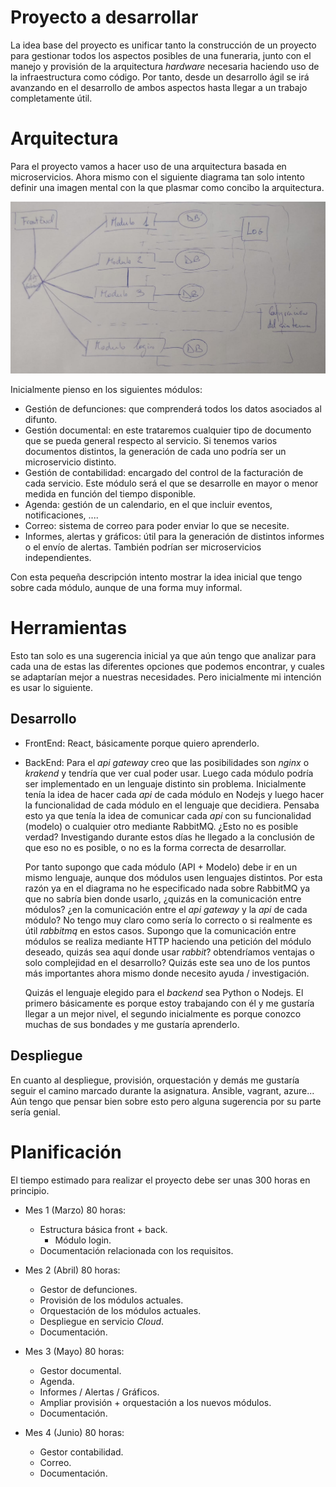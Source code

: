 # Proyecto a desarrollar

La idea base del proyecto es unificar tanto la construcción de un proyecto para gestionar todos los aspectos posibles de una funeraria, junto con el manejo y provisión de la arquitectura *hardware* necesaria haciendo uso de la infraestructura como código. Por tanto, desde un desarrollo ágil se irá avanzando en el desarrollo de ambos aspectos hasta llegar a un trabajo completamente útil.

# Arquitectura

Para el proyecto vamos a hacer uso de una arquitectura basada en microservicios. Ahora mismo con el siguiente diagrama tan solo intento definir una imagen mental con la que plasmar como concibo la arquitectura.

![arquitectura](../imagenes/borrador/borrador_arquitectura.png)

Inicialmente pienso en los siguientes módulos: 
- Gestión de defunciones: que comprenderá todos los datos asociados al difunto. 
- Gestión documental: en este trataremos cualquier tipo de documento que se pueda general respecto al servicio. Si tenemos varios documentos distintos, la generación de cada uno podría ser un microservicio distinto.
- Gestión de contabilidad: encargado del control de la facturación de cada servicio. Este módulo será el que se desarrolle en mayor o menor medida en función del tiempo disponible.
- Agenda: gestión de un calendario, en el que incluir eventos, notificaciones, ....
- Correo: sistema de correo para poder enviar lo que se necesite.
- Informes, alertas y gráficos: útil para la generación de distintos informes o el envío de alertas. También podrían ser microservicios independientes.

Con esta pequeña descripción intento mostrar la idea inicial que tengo sobre cada módulo, aunque de una forma muy informal.

# Herramientas

Esto tan solo es una sugerencia inicial ya que aún tengo que analizar para cada una de estas las diferentes opciones que podemos encontrar, y cuales se adaptarían mejor a nuestras necesidades. Pero inicialmente mi intención es usar lo siguiente.

## Desarrollo

- FrontEnd: React, básicamente porque quiero aprenderlo.
- BackEnd:
	Para el *api gateway* creo que las posibilidades son *nginx* o *krakend* y tendría que ver cual poder usar.
	Luego cada módulo podría ser implementado en un lenguaje distinto sin problema. Inicialmente tenía la idea de hacer cada *api* de cada módulo en Nodejs y luego hacer la funcionalidad de cada módulo en el lenguaje que decidiera. Pensaba esto ya que tenía la idea de comunicar cada *api* con su funcionalidad (modelo) o cualquier otro mediante RabbitMQ. ¿Esto no es posible verdad? Investigando durante estos días he llegado a la conclusión de que eso no es posible, o no es la forma correcta de desarrollar.

	Por tanto supongo que cada módulo (API + Modelo) debe ir en un mismo lenguaje, aunque dos módulos usen lenguajes distintos. Por esta razón ya en el diagrama no he especificado nada sobre RabbitMQ ya que no sabría bien donde usarlo, ¿quizás en la comunicación entre módulos? ¿en la comunicación entre el *api gateway* y la *api* de cada módulo? No tengo muy claro como sería lo correcto o si realmente es útil *rabbitmq* en estos casos. Supongo que la comunicación entre módulos se realiza mediante HTTP haciendo una petición del módulo deseado, quizás sea aquí donde usar *rabbit*? obtendríamos ventajas o solo complejidad en el desarrollo? Quizás este sea uno de los puntos más importantes ahora mismo donde necesito ayuda / investigación.

	Quizás el lenguaje elegido para el *backend* sea Python o Nodejs. El primero básicamente es porque estoy trabajando con él y me gustaría llegar a un mejor nivel, el segundo inicialmente es porque conozco muchas de sus bondades y me gustaría aprenderlo.

## Despliegue

En cuanto al despliegue, provisión, orquestación y demás me gustaría seguir el camino marcado durante la asignatura. Ansible, vagrant, azure... Aún tengo que pensar bien sobre esto pero alguna sugerencia por su parte sería genial.

# Planificación

El tiempo estimado para realizar el proyecto debe ser unas 300 horas en principio.

- Mes 1 (Marzo) 80 horas: 
	- Estructura básica front + back.
		- Módulo login.			
	- Documentación relacionada con los requisitos.

- Mes 2 (Abril) 80 horas:
	- Gestor de defunciones.
	- Provisión de los módulos actuales.
	- Orquestación de los módulos actuales.
	- Despliegue en servicio *Cloud*.
	- Documentación.

- Mes 3 (Mayo) 80 horas:
	- Gestor documental.
	- Agenda.
	- Informes / Alertas / Gráficos.
	- Ampliar provisión + orquestación a los nuevos módulos.
	- Documentación.

- Mes 4 (Junio) 80 horas:
	- Gestor contabilidad.
	- Correo.
	- Documentación.

